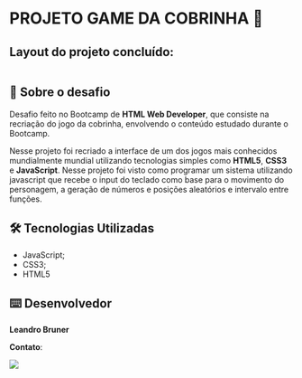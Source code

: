# 						PROJETO GAME DA COBRINHA :snake:

## Layout do projeto concluído:

<img href="Imgs/Snake Game.gif"></img>

## 🚀 Sobre o desafio

Desafio feito no Bootcamp de **HTML Web Developer**, que consiste na recriação do jogo da cobrinha, envolvendo o conteúdo estudado durante o Bootcamp.

Nesse projeto foi recriado a interface de um dos jogos mais conhecidos mundialmente mundial utilizando tecnologias simples como **HTML5**, **CSS3** e **JavaScript**. Nesse projeto foi visto como programar um sistema utilizando javascript que recebe o input do teclado como base para o movimento do personagem, a geração de números e posições aleatórios e intervalo entre funções.

## 🛠️ Tecnologias Utilizadas

- JavaScript;
- CSS3;
- HTML5

## ⌨️ Desenvolvedor

**Leandro Bruner**

**Contato**:

<a href="https://www.linkedin.com/in/leandro-bruner-a887361b8/"><img src="https://img.shields.io/badge/LinkedIn-0077B5?style=for-the-badge&logo=linkedin&logoColor=white"></a>

